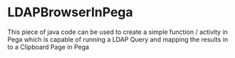 # LDAPBrowserInPega
This piece of java code can be used to create a simple function / activity in Pega which is capable of running a LDAP Query and mapping the results in to a Clipboard Page in Pega

